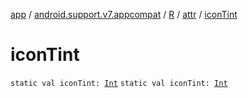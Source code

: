[app](../../../index.md) / [android.support.v7.appcompat](../../index.md) / [R](../index.md) / [attr](index.md) / [iconTint](./icon-tint.md)

# iconTint

`static val iconTint: `[`Int`](https://kotlinlang.org/api/latest/jvm/stdlib/kotlin/-int/index.html)
`static val iconTint: `[`Int`](https://kotlinlang.org/api/latest/jvm/stdlib/kotlin/-int/index.html)
